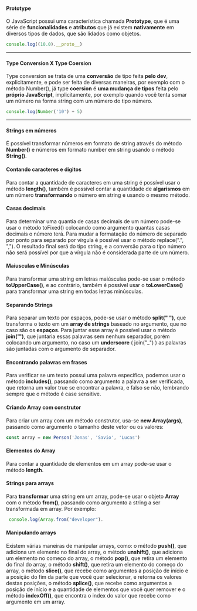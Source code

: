 #### Prototype

O JavaScript possui uma característica chamada **Prototype**, que é uma série de **funcionalidades** e **atributos** que já existem **nativamente** em diversos tipos de dados, que são lidados como objetos.

```javascript
console.log((10.0).__proto__)
```

---

#### Type Conversion X Type Coersion

Type conversion se trata de uma **conversão** de tipo feita **pelo dev**, explicitamente, e pode ser feita de diversas maneiras, por exemplo com o método Number(), já type **coersion** é **uma mudança de tipos** feita pelo **próprio JavaScript**, implicitamente, por exemplo quando você tenta somar um número na forma string com um número do tipo número.

```javascript
console.log(Number('10') + 5)
```

---

#### Strings em números

É possível transformar números em formato de string através do método **Number()** e números em formato number em string usando o método **String()**.

#### Contando caracteres e digitos

Para contar a quantidade de caracteres em uma string é possível usar o método **length()**, também é possível contar a quantidade de **algarismos** em um número **transformando** o número em string e usando o mesmo método.

#### Casas decimais

Para determinar uma quantia de casas decimais de um número pode-se usar o método toFixed() colocando como argumento quantas casas decimais o número terá. Para mudar a formatação do número de separado por ponto para separado por vírgula é possível usar o método replace(".", ","). O resultado final será do tipo string, e a conversão para o tipo número não será possível por que a vírgula não é considerada parte de um número.

#### Maiusculas e Minúsculas

Para transformar uma string em letras maiúsculas pode-se usar o método **toUpperCase()**, e ao contrário, também é possível usar o **toLowerCase()** para transformar uma string em todas letras minúsculas.

#### Separando Strings

Para separar um texto por espaços, pode-se usar o método **split(" ")**, que transforma o texto em um **array de strings** baseado no argumento, que no caso são os **espaços**. Para juntar esse array é possível usar o método **join('")**, que juntaria essas palavras sem nenhum separador, porém colocando um argumento, no caso um **underscore** ( join("\_") ) as palavras são juntadas com o argumento de separador.

#### Encontrando palavras em frases

Para verificar se um texto possui uma palavra específica, podemos usar o método **includes()**, passando como argumento a palavra a ser verificada, que retorna um valor true se encontrar a palavra, e falso se não, lembrando sempre que o método é case sensitive.

#### Criando Array com construtor

Para criar um array com um método construtor, usa-se **new Array(args)**, passando como argumento o tamanho deste vetor ou os valores:

```javascript
const array = new Person('Jonas', 'Savio', 'Lucas')
```

#### Elementos do Array

Para contar a quantidade de elementos em um array pode-se usar o método **length**.

#### Strings para arrays

Para **transformar** uma string em um array, pode-se usar o objeto **Array** com o método **from()**, passando como argumento a string a ser transformada em array. Por exemplo:

```javascript
 console.log(Array.from("developer").
```

#### Manipulando arrays

Existem várias maneiras de manipular arrays, como: o método **push()**, que adiciona um elemento no final do array, o método **unshift()**, que adiciona um elemento no começo do array, o método **pop()**, que retira um elemento do final do array, o método **shift()**, que retira um elemento do começo do array, o método **slice()**, que recebe como argumentos a posição de início e a posição do fim da parte que você quer selecionar, e retorna os valores destas posições, o método **splice()**, que recebe como argumentos a posição de início e a quantidade de elementos que você quer remover e o método **indexOff()**, que encontra o index do valor que recebe como argumento em um array.
